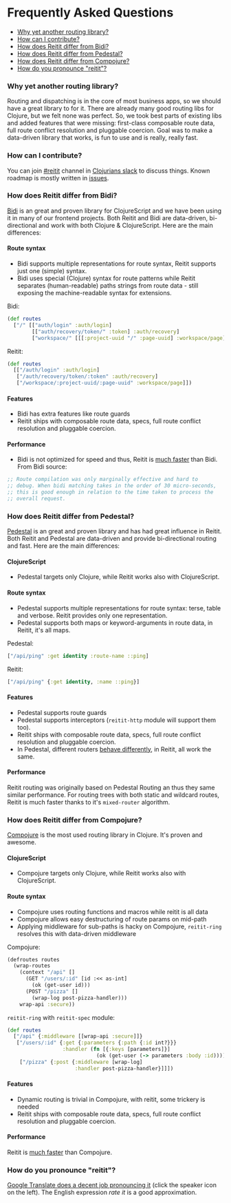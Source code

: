 # Frequently Asked Questions

* [Why yet another routing library?](#why-yet-another-routing-library)
* [How can I contribute?](#how-can-i-contribute)
* [How does Reitit differ from Bidi?](#how-does-reitit-differ-from-bidi)
* [How does Reitit differ from Pedestal?](#how-does-reitit-differ-from-pedestal)
* [How does Reitit differ from Compojure?](#how-does-reitit-differ-from-compojure)
* [How do you pronounce "reitit"?](#how-do-you-pronounce-reitit)

### Why yet another routing library?

Routing and dispatching is in the core of most business apps, so we should have a great library to for it. There are already many good routing libs for Clojure, but we felt none was perfect. So, we took best parts of existing libs and added features that were missing: first-class composable route data, full route conflict resolution and pluggable coercion. Goal was to make a data-driven library that works, is fun to use and is really, really fast.

### How can I contribute?

You can join [#reitit](https://clojurians.slack.com/messages/reitit/) channel in [Clojurians slack](http://clojurians.net/) to discuss things. Known roadmap is mostly written in [issues](https://github.com/metosin/reitit/issues).

### How does Reitit differ from Bidi?

[Bidi](https://github.com/juxt/bidi) is an great and proven library for ClojureScript and we have been using it in many of our frontend projects. Both Reitit and Bidi are data-driven, bi-directional and work with both Clojure & ClojureScript. Here are the main differences:

#### Route syntax

* Bidi supports multiple representations for route syntax, Reitit supports just one (simple) syntax.
* Bidi uses special (Clojure) syntax for route patterns while Reitit separates (human-readable) paths strings from route data - still exposing the machine-readable syntax for extensions.

Bidi:

```clj
(def routes
  ["/" [["auth/login" :auth/login]
        [["auth/recovery/token/" :token] :auth/recovery]
        ["workspace/" [[[:project-uuid "/" :page-uuid] :workspace/page]]]]])
```

Reitit:

```clj
(def routes
  [["/auth/login" :auth/login]
   ["/auth/recovery/token/:token" :auth/recovery]
   ["/workspace/:project-uuid/:page-uuid" :workspace/page]])
```

#### Features

* Bidi has extra features like route guards
* Reitit ships with composable route data, specs, full route conflict resolution and pluggable coercion.

#### Performance

* Bidi is not optimized for speed and thus, Reitit is [much faster](performance.md) than Bidi. From Bidi source:

```clj
;; Route compilation was only marginally effective and hard to
;; debug. When bidi matching takes in the order of 30 micro-seconds,
;; this is good enough in relation to the time taken to process the
;; overall request.
```

### How does Reitit differ from Pedestal?

[Pedestal](http://pedestal.io/) is an great and proven library and has had great influence in Reitit. Both Reitit and Pedestal are data-driven and provide bi-directional routing and fast. Here are the main differences:

#### ClojureScript

* Pedestal targets only Clojure, while Reitit works also with ClojureScript.

#### Route syntax

* Pedestal supports multiple representations for route syntax: terse, table and verbose. Reitit provides only one representation.
* Pedestal supports both maps or keyword-arguments in route data, in Reitit, it's all maps.

Pedestal:

```clj
["/api/ping" :get identity :route-name ::ping]
```

Reitit:

```clj
["/api/ping" {:get identity, :name ::ping}]
```

#### Features

* Pedestal supports route guards
* Pedestal supports interceptors (`reitit-http` module will support them too).
* Reitit ships with composable route data, specs, full route conflict resolution and pluggable coercion.
* In Pedestal, different routers [behave differently](https://github.com/pedestal/pedestal/issues/532), in Reitit, all work the same.

#### Performance

Reitit routing was originally based on Pedestal Routing an thus they same similar performance. For routing trees with both static and wildcard routes, Reitit is much faster thanks to it's `mixed-router` algorithm.

### How does Reitit differ from Compojure?

[Compojure](https://github.com/weavejester/compojure) is the most used routing library in Clojure. It's proven and awesome.

#### ClojureScript

* Compojure targets only Clojure, while Reitit works also with ClojureScript.

#### Route syntax

* Compojure uses routing functions and macros while reitit is all data
* Compojure allows easy destructuring of route params on mid-path
* Applying middleware for sub-paths is hacky on Compojure, `reitit-ring` resolves this with data-driven middleware

Compojure:

```clj
(defroutes routes
  (wrap-routes
    (context "/api" []
      (GET "/users/:id" [id :<< as-int]
        (ok (get-user id)))
      (POST "/pizza" []
        (wrap-log post-pizza-handler)))
    wrap-api :secure))
```

`reitit-ring` with `reitit-spec` module:

```clj
(def routes
  ["/api" {:middleware [[wrap-api :secure]]}
   ["/users/:id" {:get {:parameters {:path {:id int?}}}
                  :handler (fn [{:keys [parameters]}]
                             (ok (get-user (-> parameters :body :id))))}
    ["/pizza" {:post {:middleware [wrap-log]
                      :handler post-pizza-handler}]]])
```

#### Features

* Dynamic routing is trivial in Compojure, with reitit, some trickery is needed
* Reitit ships with composable route data, specs, full route conflict resolution and pluggable coercion.

#### Performance

Reitit is [much faster](performance.md) than Compojure.

### How do you pronounce "reitit"?

[Google Translate does a decent job pronouncing it](https://translate.google.com/#view=home&op=translate&sl=fi&tl=en&text=reitit) (click the speaker icon on the left). The English expression *rate it* is a good approximation.
